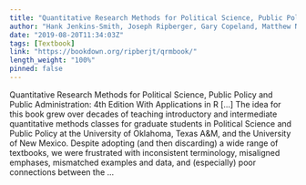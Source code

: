 ```yaml
---
title: "Quantitative Research Methods for Political Science, Public Policy and Public Administration: 4th Edition With Applications in R"
author: "Hank Jenkins-Smith, Joseph Ripberger, Gary Copeland, Matthew Nowlin, Tyler Hughes, Aaron Fister, Wesley Wehde, and Josie Davis"
date: "2019-08-20T11:34:03Z"
tags: [Textbook]
link: "https://bookdown.org/ripberjt/qrmbook/"
length_weight: "100%"
pinned: false
---
```


Quantitative Research Methods for Political Science, Public Policy and Public Administration: 4th Edition With Applications in R [...] The idea for this book grew over decades of teaching introductory and intermediate quantitative methods classes for graduate students in Political Science and Public Policy at the University of Oklahoma, Texas A&M, and the University of New Mexico. Despite adopting (and then discarding) a wide range of textbooks, we were frustrated with inconsistent terminology, misaligned emphases, mismatched examples and data, and (especially) poor connections between the ...
